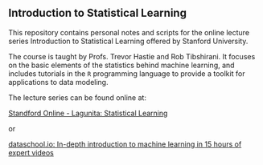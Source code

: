 Introduction to Statistical Learning
------------------------------------

This repository contains personal notes and scripts for the online lecture series Introduction to Statistical Learning offered by Stanford University. 

The course is taught by Profs. Trevor Hastie and Rob Tibshirani. It focuses on the basic elements of the statistics behind machine learning, and includes tutorials in the `R` programming language to provide a toolkit for applications to data modeling.

The lecture series can be found online at:

[Standford Online - Lagunita: Statistical Learning](https://lagunita.stanford.edu/courses/HumanitiesSciences/StatLearning/Winter2016/about) 

or 

[dataschool.io: In-depth introduction to machine learning in 15 hours of expert videos](https://www.dataschool.io/15-hours-of-expert-machine-learning-videos/)
